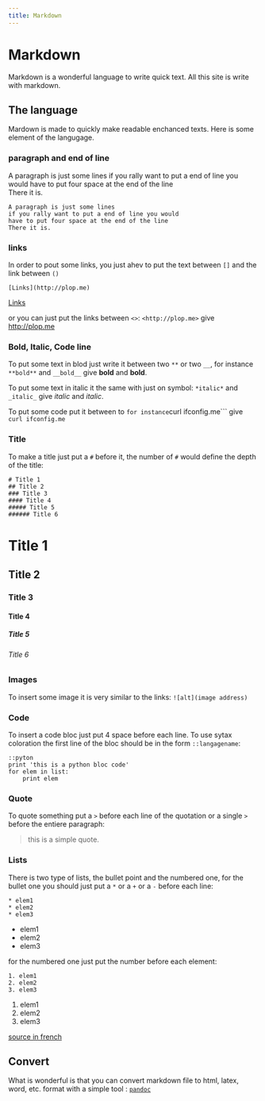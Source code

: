 ```yaml
---
title: Markdown
---
```


# Markdown

Markdown is a wonderful language to write quick text. All this site is write
with markdown.

## The language

Mardown is made to quickly make readable enchanced texts. Here is some element
of the langugage.

### paragraph and end of line

A paragraph is just some lines
if you rally want to put a end of line you would
have to put four space at the end of the line    
There it is.

    A paragraph is just some lines
    if you rally want to put a end of line you would
    have to put four space at the end of the line    
    There it is.

### links

In order to pout some links, you just ahev to put the text between `[]` and the
link between `()`

    [Links](http://plop.me)

[Links](http://plop.me)

or you can just put the links between `<>`: `<http://plop.me>` give
<http://plop.me>

### Bold, Italic, Code line

To put some text in blod just write it between two `**` or two `__`, for
instance `**bold**` and `__bold__` give **bold** and __bold__.

To put some text in italic it the same with just on symbol: `*italic*` and
`_italic_` give *italic* and _italic_.

To put some code put it between to ``` for instance ```curl ifconfig.me``` give
`curl ifconfig.me`

### Title

To make a title just put a `#` before it, the number of `#` would define the depth
of the title:

    # Title 1
    ## Title 2
    ### Title 3
    #### Title 4
    ##### Title 5
    ###### Title 6

# Title 1
## Title 2
### Title 3
#### Title 4
##### Title 5
###### Title 6

### Images

To insert some image it is very similar to the links: `![alt](image address)`

### Code

To insert a code bloc just put 4 space before each line. To use sytax coloration
the first line of the bloc should be in the form `::langagename`:

    ::pyton
    print 'this is a python bloc code'
    for elem in list:
        print elem

### Quote

To quote something put a `>` before each line of the quotation or a single `>`
before the entiere paragraph:

> this is a simple quote.

### Lists

There is two type of lists, the bullet point and the numbered one, for the
bullet one you should just put a `*` or a `+` or a `-` before each line:

    * elem1
    * elem2
    * elem3

* elem1
* elem2
* elem3

for the numbered one just put the number before each element:

    1. elem1
    2. elem2
    3. elem3

1. elem1
2. elem2
3. elem3

[source in french](http://progmod.org/tutoriel/3/utilisez-markdown/)

## Convert

What is wonderful is that you can convert markdown file to html, latex, word,
etc. format with a simple tool : [`pandoc`](http://johnmacfarlane.net/pandoc/)

